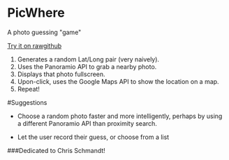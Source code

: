 PicWhere
========

A photo guessing "game"

[Try it on rawgithub](http://rawgithub.com/mdonahoe/picwhere/master/picwhere.html)


1. Generates a random Lat/Long pair (very naively).
2. Uses the Panoramio API to grab a nearby photo.
3. Displays that photo fullscreen.
4. Upon-click, uses the Google Maps API to show the location on a map.
5. Repeat!


#Suggestions

* Choose a random photo faster and more intelligently,
perhaps by using a different Panoramio API than proximity search.

* Let the user record their guess, or choose from a list


###Dedicated to Chris Schmandt!
